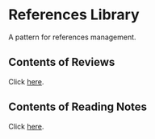 # References Library
A pattern for references management.

## Contents of Reviews
Click [here](https://github.com/ShawnXiee/references_library/blob/master/review/contents.md).

## Contents of Reading Notes
Click [here](https://github.com/ShawnXiee/references_library/blob/master/note/contents.md).
